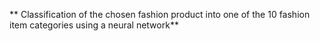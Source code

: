 ** Classification of the chosen fashion product into one of the 10 fashion item categories using a neural network**
